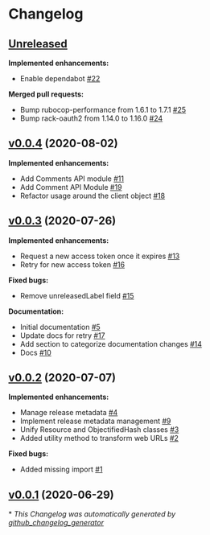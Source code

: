 # Changelog

## [Unreleased](https://github.com/renehernandez/camp3/tree/HEAD)

**Implemented enhancements:**

- Enable dependabot [\#22](https://github.com/renehernandez/camp3/pull/22)

**Merged pull requests:**

- Bump rubocop-performance from 1.6.1 to 1.7.1 [\#25](https://github.com/renehernandez/camp3/pull/25)
- Bump rack-oauth2 from 1.14.0 to 1.16.0 [\#24](https://github.com/renehernandez/camp3/pull/24)

## [v0.0.4](https://github.com/renehernandez/camp3/tree/v0.0.4) (2020-08-02)

**Implemented enhancements:**

- Add Comments API module [\#11](https://github.com/renehernandez/camp3/issues/11)
- Add Comment API Module [\#19](https://github.com/renehernandez/camp3/pull/19)
- Refactor usage around the client object [\#18](https://github.com/renehernandez/camp3/pull/18)

## [v0.0.3](https://github.com/renehernandez/camp3/tree/v0.0.3) (2020-07-26)

**Implemented enhancements:**

- Request a new access token once it expires [\#13](https://github.com/renehernandez/camp3/issues/13)
- Retry for new access token [\#16](https://github.com/renehernandez/camp3/pull/16)

**Fixed bugs:**

- Remove unreleasedLabel field [\#15](https://github.com/renehernandez/camp3/pull/15)

**Documentation:**

- Initial documentation [\#5](https://github.com/renehernandez/camp3/issues/5)
- Update docs for retry [\#17](https://github.com/renehernandez/camp3/pull/17)
- Add section to categorize documentation changes [\#14](https://github.com/renehernandez/camp3/pull/14)
- Docs [\#10](https://github.com/renehernandez/camp3/pull/10)

## [v0.0.2](https://github.com/renehernandez/camp3/tree/v0.0.2) (2020-07-07)

**Implemented enhancements:**

- Manage release metadata [\#4](https://github.com/renehernandez/camp3/issues/4)
- Implement release metadata management [\#9](https://github.com/renehernandez/camp3/pull/9)
- Unify Resource and ObjectifiedHash classes [\#3](https://github.com/renehernandez/camp3/pull/3)
- Added utility method to transform web URLs [\#2](https://github.com/renehernandez/camp3/pull/2)

**Fixed bugs:**

- Added missing import [\#1](https://github.com/renehernandez/camp3/pull/1)

## [v0.0.1](https://github.com/renehernandez/camp3/tree/v0.0.1) (2020-06-29)



\* *This Changelog was automatically generated by [github_changelog_generator](https://github.com/github-changelog-generator/github-changelog-generator)*
